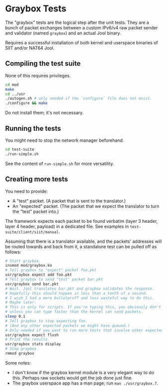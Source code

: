 # Graybox Tests

The "graybox" tests are the logical step after the unit tests. They are a bunch of packet exchanges between a custom IPv6/v4 raw packet sender and validator (named `graybox`) and an actual Jool binary.

Requires a successful installation of both kernel and userspace binaries of SIIT and/or NAT64 Jool.

## Compiling the test suite

None of this requires privileges.

```bash
cd mod
make
cd ../usr
./autogen.sh # only needed if the `configure` file does not exist.
./configure && make
```

Do not install them; it's not necessary.

## Running the tests

You might need to stop the network manager beforehand.

```bash
cd test-suite
./run-simple.sh
```

See the content of `run-simple.sh` for more versatility.

## Creating more tests

You need to provide:

- A "test" packet. (A packet that is sent to the translator.)
- An "expected" packet. (The packet that we expect the translator to turn the "test" packet into.)

The framework expects each packet to be found verbatim (layer 3 header, layer 4 header, payload) in a dedicated file. See examples in `test-suite/client/siit/manual`.

Assuming that there is a translator available, and the packets' addresses will be routed towards and back from it, a standalone test can be pulled off as follows:

```bash
# Start graybox.
insmod mod/graybox.ko
# Tell graybox to "expect" packet foo.pkt
usr/graybox expect add foo.pkt
# Tell graybox to send "test" packet bar.pkt
usr/graybox send bar.pkt
# Wait. Jool translates bar.pkt and graybox validates the response.
# Hopefully this should happen in less than a tenth of a second.
# I wish I had a more bulletproff and less wasteful way to do this.
# Maybe later.
# This is only for scripts. If you're typing this, you obviously don't need this
# unless you can type faster than the kernel can send packets.
sleep 0.1
# Tell graybox to stop expecting foo.
# (And any other expected packets we might have queued.)
# Only needed if you want to run more tests that involve other expected packets.
usr/graybox expect flush
# Print the results.
usr/graybox stats display
# Stop graybox.
rmmod graybox
```

Some notes:

- I don't know if the graybox kernel module is a very elegant way to do this. Perhaps raw sockets would get the job done just fine.
- The graybox userspace app has a man page; run `man ./usr/graybox.7`.
